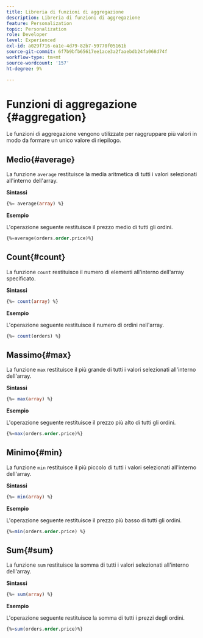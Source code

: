 ```yaml
---
title: Libreria di funzioni di aggregazione
description: Libreria di funzioni di aggregazione
feature: Personalization
topic: Personalization
role: Developer
level: Experienced
exl-id: a029f716-ea1e-4d79-82b7-59770f05161b
source-git-commit: 6f7b9bfb65617ee1ace3a2faaebdb24fa068d74f
workflow-type: tm+mt
source-wordcount: '157'
ht-degree: 9%

---
```


# Funzioni di aggregazione {#aggregation}

Le funzioni di aggregazione vengono utilizzate per raggruppare più valori in modo da formare un unico valore di riepilogo.

## Medio{#average}

La funzione `average` restituisce la media aritmetica di tutti i valori selezionati all&#39;interno dell&#39;array.

**Sintassi**

```sql
{%= average(array) %}
```

**Esempio**

L&#39;operazione seguente restituisce il prezzo medio di tutti gli ordini.

```sql
{%=average(orders.order.price)%}
```

## Count{#count}

La funzione `count` restituisce il numero di elementi all&#39;interno dell&#39;array specificato.

**Sintassi**

```sql
{%= count(array) %}
```

**Esempio**

L&#39;operazione seguente restituisce il numero di ordini nell&#39;array.

```sql
{%= count(orders) %}
```

## Massimo{#max}

La funzione `max` restituisce il più grande di tutti i valori selezionati all&#39;interno dell&#39;array.

**Sintassi**

```sql
{%= max(array) %}
```

**Esempio**

L&#39;operazione seguente restituisce il prezzo più alto di tutti gli ordini.

```sql
{%=max(orders.order.price)%}
```

## Minimo{#min}

La funzione `min` restituisce il più piccolo di tutti i valori selezionati all&#39;interno dell&#39;array.

**Sintassi**

```sql
{%= min(array) %}
```

**Esempio**

L&#39;operazione seguente restituisce il prezzo più basso di tutti gli ordini.

```sql
{%=min(orders.order.price) %}
```

## Sum{#sum}

La funzione `sum` restituisce la somma di tutti i valori selezionati all&#39;interno dell&#39;array.

**Sintassi**

```sql
{%= sum(array) %}
```

**Esempio**

L&#39;operazione seguente restituisce la somma di tutti i prezzi degli ordini.

```sql
{%=sum(orders.order.price)%}
```
